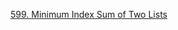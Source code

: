 [599. Minimum Index Sum of Two Lists](https://leetcode.com/problems/minimum-index-sum-of-two-lists/)
